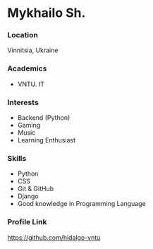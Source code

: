 # Mykhailo Sh.

### Location

Vinnitsia, Ukraine

### Academics

- VNTU. IT

### Interests

- Backend (Python)
- Gaming
- Music
- Learning Enthusiast


### Skills

- Python
- CSS
- Git & GitHub
- Django
- Good knowledge in Programming Language


### Profile Link
https://github.com/hidalgo-vntu
